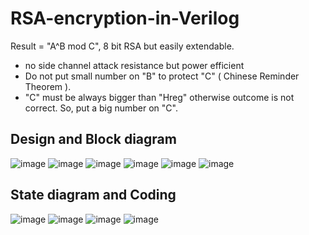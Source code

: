 # RSA-encryption-in-Verilog
Result = "A^B mod C", 8 bit RSA but easily extendable. 
- no side channel attack resistance but power efficient
- Do not put small number on "B" to protect "C" ( Chinese Reminder Theorem ). 
- "C" must be always bigger than "Hreg" otherwise outcome is not correct. So, put a big number on "C".

## Design and Block diagram
![image](https://user-images.githubusercontent.com/53184086/187013008-5f9f7fa3-ce35-41cd-a43e-b5351b9d8fcd.png)
![image](https://user-images.githubusercontent.com/53184086/187013095-57d30a67-18eb-48cb-b67d-47c43f80e30d.png)
![image](https://user-images.githubusercontent.com/53184086/187013113-a8e52322-d609-4589-bcd0-f700524d7971.png)
![image](https://user-images.githubusercontent.com/53184086/187013133-0645c340-5cda-4f97-8281-ee26c67f703c.png)
![image](https://user-images.githubusercontent.com/53184086/187013152-51da8d00-fa04-4679-a6b8-ed046a66c781.png)
![image](https://user-images.githubusercontent.com/53184086/187013168-fc597118-407d-4a85-8d8e-687972ad3d40.png)

## State diagram and Coding
![image](https://user-images.githubusercontent.com/53184086/187013238-017023a1-50bd-47af-8812-4ab58d1ff9db.png)
![image](https://user-images.githubusercontent.com/53184086/187013255-0c595829-6fc5-4766-93fc-5cfc47c82c78.png)
![image](https://user-images.githubusercontent.com/53184086/187013274-aa1161ac-64f2-474d-b063-2607d97d984f.png)
![image](https://user-images.githubusercontent.com/53184086/187013284-ebba4831-867d-4903-afaf-94990cd50ddc.png)

